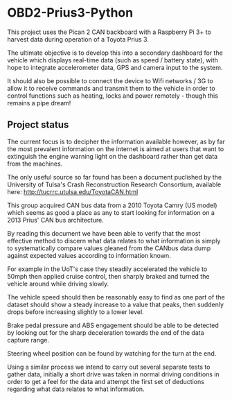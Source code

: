# OBD2-Prius3-Python

This project uses the Pican 2 CAN backboard with a Raspberry Pi 3+ to harvest data during operation of a Toyota Prius 3. 

The ultimate objective is to develop this into a secondary dashboard for the vehicle which displays real-time data (such as speed / battery state), with hope to integrate accelerometer data, GPS and camera input to the system. 

It should also be possible to connect the device to Wifi networks / 3G to allow it to receive commands and transmit them to the vehicle in order to control functions such as heating, locks and power remotely - though this remains a pipe dream! 

## Project status

The current focus is to decipher the information available however, as by far the most prevalent information on the internet is aimed at users that want to extinguish the engine warning light on the dashboard rather than get data from the machines.

The only useful source so far found has been a document puclished by the University of Tulsa's Crash Reconstruction Research Consortium, available here: http://tucrrc.utulsa.edu/ToyotaCAN.html

This group acquired CAN bus data from a 2010 Toyota Camry (US model) which seems as good a place as any to start looking for information on a 2013 Prius' CAN bus architecture. 

By reading this document we have been able to verify that the most effective method to discern what data relates to what information is simply to systematically compare values gleaned from the CANbus data dump against expected values according to information known. 


For example in the UoT's case they steadily accelerated the vehicle to 50mph then applied cruise control, then sharply braked and turned the vehicle around while driving slowly. 

The vehicle speed should then be reasonably easy to find as one part of the dataset should show a steady increase to a value that peaks, then suddenly drops before increasing slightly to a lower level. 

Brake pedal pressure and ABS engagement should be able to be detected by looking out for the sharp deceleration towards the end of the data capture range. 

Steering wheel position can be found by watching for the turn at the end. 


Using a similar process we intend to carry out several separate tests to gather data, initially a short drive was taken in normal driving conditions in order to get a feel for the data and attempt the first set of deductions regarding what data relates to what information. 
